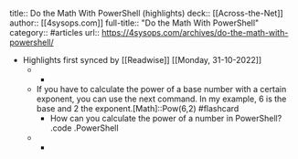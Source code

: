 title:: Do the Math With PowerShell (highlights)
deck:: [[Across-the-Net]]
author:: [[4sysops.com]]
full-title:: "Do the Math With PowerShell"
category:: #articles
url:: https://4sysops.com/archives/do-the-math-with-powershell/

- Highlights first synced by [[Readwise]] [[Monday, 31-10-2022]]
	- -
	- If you have to calculate the power of a base number with a certain exponent, you can use the next command. In my example, 6 is the base and 2 the exponent.[Math]::Pow(6,2) #flashcard
		- How can you calculate the power of a number in PowerShell? .code .PowerShell
	- -